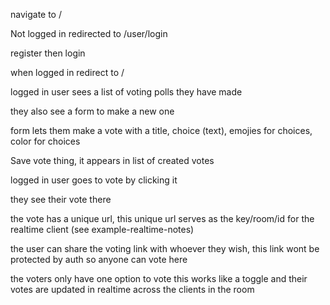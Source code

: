 navigate to /

Not logged in redirected to /user/login

register then login

when logged in redirect to /

logged in user sees a list of voting polls they have made 

they also see a form to make a new one

form lets them make a vote with a title, choice (text), emojies for choices, color for choices

Save vote thing, it appears in list of created votes

logged in user goes to vote by clicking it

they see their vote there

the vote has a unique url, this unique url serves as the key/room/id for the realtime client (see example-realtime-notes)

the user can share the voting link with whoever they wish, this link wont be protected by auth so anyone can vote here

the voters only have one option to vote this works like a toggle and their votes are updated in realtime across the clients in the room
